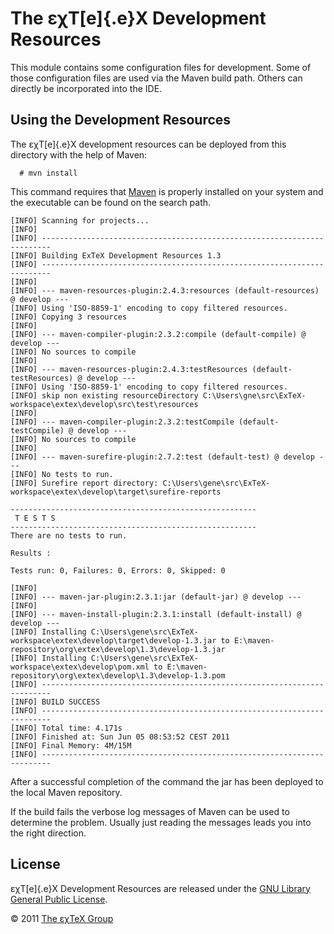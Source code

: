 

The εχT[e]{.e}X Development Resources
=====================================

This module contains some configuration files for development. Some of
those configuration files are used via the Maven build path. Others can
directly be incorporated into the IDE.

Using the Development Resources
-------------------------------

The εχT[e]{.e}X development resources can be deployed from this
directory with the help of Maven:

      # mvn install

This command requires that [Maven](http://maven.apache.org) is properly
installed on your system and the executable can be found on the search
path.

``` {.output}
[INFO] Scanning for projects...
[INFO]                                                                         
[INFO] ------------------------------------------------------------------------
[INFO] Building ExTeX Development Resources 1.3
[INFO] ------------------------------------------------------------------------
[INFO] 
[INFO] --- maven-resources-plugin:2.4.3:resources (default-resources) @ develop ---
[INFO] Using 'ISO-8859-1' encoding to copy filtered resources.
[INFO] Copying 3 resources
[INFO] 
[INFO] --- maven-compiler-plugin:2.3.2:compile (default-compile) @ develop ---
[INFO] No sources to compile
[INFO] 
[INFO] --- maven-resources-plugin:2.4.3:testResources (default-testResources) @ develop ---
[INFO] Using 'ISO-8859-1' encoding to copy filtered resources.
[INFO] skip non existing resourceDirectory C:\Users\gne\src\ExTeX-workspace\extex\develop\src\test\resources
[INFO] 
[INFO] --- maven-compiler-plugin:2.3.2:testCompile (default-testCompile) @ develop ---
[INFO] No sources to compile
[INFO] 
[INFO] --- maven-surefire-plugin:2.7.2:test (default-test) @ develop ---
[INFO] No tests to run.
[INFO] Surefire report directory: C:\Users\gene\src\ExTeX-workspace\extex\develop\target\surefire-reports

-------------------------------------------------------
 T E S T S
-------------------------------------------------------
There are no tests to run.

Results :

Tests run: 0, Failures: 0, Errors: 0, Skipped: 0

[INFO] 
[INFO] --- maven-jar-plugin:2.3.1:jar (default-jar) @ develop ---
[INFO] 
[INFO] --- maven-install-plugin:2.3.1:install (default-install) @ develop ---
[INFO] Installing C:\Users\gene\src\ExTeX-workspace\extex\develop\target\develop-1.3.jar to E:\maven-repository\org\extex\develop\1.3\develop-1.3.jar
[INFO] Installing C:\Users\gene\src\ExTeX-workspace\extex\develop\pom.xml to E:\maven-repository\org\extex\develop\1.3\develop-1.3.pom
[INFO] ------------------------------------------------------------------------
[INFO] BUILD SUCCESS
[INFO] ------------------------------------------------------------------------
[INFO] Total time: 4.171s
[INFO] Finished at: Sun Jun 05 08:53:52 CEST 2011
[INFO] Final Memory: 4M/15M
[INFO] ------------------------------------------------------------------------
```

After a successful completion of the command the jar has been deployed
to the local Maven repository.

If the build fails the verbose log messages of Maven can be used to
determine the problem. Usually just reading the messages leads you into
the right direction.

License
-------

εχT[e]{.e}X Development Resources are released under the [GNU Library
General Public License](LICENSE.html).

© 2011 [The εχTeX Group](mailto:extex@dante.de)
